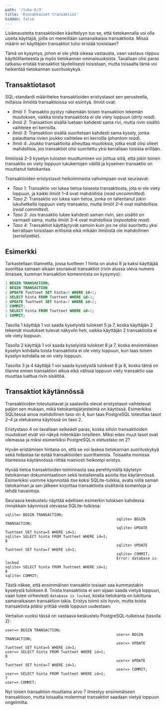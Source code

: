 ```yaml
---
path: '/luku-6/3'
title: 'Rinnakkaiset transaktiot'
hidden: false
---
```


Lisämaustetta transaktioiden käsittelyyn tuo se,
että tietokannalla voi olla useita käyttäjiä,
joilla on meneillään samanaikaisia transaktioita.
Missä määrin eri käyttäjien transaktiot
tulisi eristää toisistaan?

Tämä on kysymys, johon ei ole yhtä oikeaa vastausta,
vaan vastaus riippuu käyttötilanteesta ja myös
tietokannan ominaisuuksista.
Tavallaan olisi paras ratkaisu eristää transaktiot
täydellisesti toisistaan,
mutta toisaalta tämä voi heikentää tietokannan suorituskykyä.

## Transaktiotasot

SQL-standardi määrittelee transaktioiden eristystasot
sen perusteella, millaisia ilmiöitä transaktioissa voi esiintyä.
Ilmiöt ovat:

* _Ilmiö 1_: Transaktio pystyy näkemään toisen transaktion tekemän muutoksen,
  vaikka toista transaktiota ei ole viety loppuun (_dirty read_).
* _Ilmiö 2_: Transaktion sisällä luetaan kahdesti sama rivi,
  mutta rivin sisältö vaihtelee eri kerroilla.
* _Ilmiö 3_: Transaktion sisällä suoritetaan kahdesti sama kysely,
  jonka palauttama rivien joukko vaihtelee eri kerroilla (_phantom read_).
* _Ilmiö 4_: Joukko transaktioita aiheuttaa muutoksia,
  jotka eivät olisi olleet mahdollisia,
  jos transaktiot olisi suoritettu yksi kerrallaan
  toisista erillään.

Ilmiöissä 2–3 kyselyn tulosten muuttuminen voi johtua siitä,
että jokin toinen transaktio on viety loppuun lukukertojen välillä
ja kyseinen transaktio on muuttanut tietokantaa.

Transaktioiden eristystasot heikoimmasta vahvimpaan ovat seuraavat:

* _Taso 1_: Transaktio voi lukea tietoa toisesta transaktiosta,
  jota ei ole viety loppuun, ja kaikki ilmiöt 1–4 ovat mahdollisia (_read uncommitted_).
* _Taso 2_: Transaktio voi lukea vain tietoa, jonka on tallentanut
  jokin lukuhetkellä loppuun viety transaktio, mutta ilmiöt 2–4 ovat mahdollisia (_read committed_).
* _Taso 3_: Jos transaktio lukee kahdesti saman rivin, sen sisältö on varmasti sama,
  mutta ilmiöt 3–4 ovat mahdollisia (_repeatable read_). 
* _Taso 4_: Transaktiot käyttäytyvät samoin kuin jos ne olisi suoritettu yksi
  kerrallaan toisistaan erillisinä eikä mikään ilmiöistä ole mahdollinen (_serializable_).

## Esimerkki

Tarkastellaan tilannetta, jossa tuotteen 1 hinta on aluksi 8
ja kaksi käyttäjää suorittaa samaan aikaan seuraavat transaktiot
(rivin alussa oleva numero ilmaisee, kumman transaktion komennosta on kysymys):

```sql
1 BEGIN TRANSACTION;
2 BEGIN TRANSACTION
2 UPDATE Tuotteet SET hinta=5 WHERE id=1;
1 SELECT hinta FROM Tuotteet WHERE id=1;
2 UPDATE Tuotteet SET hinta=7 WHERE id=1;
2 COMMIT;
1 SELECT hinta FROM Tuotteet WHERE id=1;
1 COMMIT;
```

Tasolla 1 käyttäjä 1 voi saada kyselyistä tulokset 5 ja 7,
koska käyttäjän 2 tekemät muutokset tulevat näkyviin heti,
vaikka käyttäjän 2 transaktioita ei ole viety loppuun.

Tasolla 2 käyttäjä 1 voi saada kyselyistä tulokset 8 ja 7,
koska ensimmäisen kyselyn kohdalla toista transaktiota ei ole viety loppuun,
kun taas toisen kyselyn kohdalla se on viety loppuun.

Tasoilla 3 ja 4 käyttäjä 1 voi saada kyselyistä tulokset 8 ja 8,
koska tämä on tilanne ennen transaktion alkua eikä välissä loppuun viety
transaktio saa muuttaa luettua rivin sisältöä.

## Transaktiot käytännössä

Transaktioiden toteutustavat ja saatavilla olevat eristystasot
vaihtelevat paljon sen mukaan, mikä tietokantajärjestelmä on käytössä.
Esimerkiksi SQLitessä ainoa mahdollinen taso on 4,
kun taas
PostgreSQL toteuttaa tasot 2–4 ja oletuksena käytössä on taso 2.

<text-box variant='hint' name='Miksi eri tasoja käytetään?'>

Eristystaso 4 on tavallaan selkeästi paras,
koska silloin transaktioiden muutokset eivät voi
näkyä mitenkään toisilleen.
Miksi edes muut tasot ovat olemassa ja miksi
esimerkiksi PostgreSQL:n oletustaso on 2?

Hyvän eristämisen hintana on,
että se voi laskea tietokannan suorituskykyä sekä
hidastaa tai estää transaktioiden suorittamista.
Toisaalta monissa tilanteissa käytännössä riittää
mainiosti heikompi eristys.

</text-box>


Hyvää tietoa transaktioiden toiminnasta saa perehtymällä
käytetyn tietokannan dokumentaatioon sekä testailemalla
asioita itse käytännössä.
Esimerkiksi voimme käynnistää itse _kaksi_ SQLite-tulkkia,
avata niillä saman tietokannan ja sen jälkeen
kirjoittaa transaktioita sisältäviä komentoja ja tehdä havaintoja.

Seuraava keskustelu näyttää edellisen esimerkin tuloksen
kahdessa rinnakkain käynnissä olevassa SQLite-tulkissa:

```x
sqlite> BEGIN TRANSACTION;
                                                  sqlite> BEGIN TRANSACTION;
                                                  sqlite> UPDATE Tuotteet SET hinta=5 WHERE id=1;
sqlite> SELECT hinta FROM Tuotteet WHERE id=1;
8
                                                  sqlite> UPDATE Tuotteet SET hinta=7 WHERE id=1;
                                                  sqlite> COMMIT;
                                                  Error: database is locked
sqlite> SELECT hinta FROM Tuotteet WHERE id=1;
8
sqlite> COMMIT;
```

Tästä näkee, että ensimmäinen transaktio tosiaan
saa kummastakin kyselystä tuloksen 8.
Toista transaktiota ei sen sijaan saada vietyä
loppuun, vaan tulee virheviesti `database is locked`,
koska tietokanta on lukittuna samanaikaisen transaktion takia.
Eristys toimii siis hyvin,
mutta toista transaktiota pitäisi yrittää viedä loppuun uudestaan.

Vertailun vuoksi tässä on vastaava keskustelu
PostgreSQL-tulkeissa (tasolla 2):

```x
user=> BEGIN TRANSACTION;
                                                  user=> BEGIN TRANSACTION;
                                                  user=> UPDATE Tuotteet SET hinta=5 WHERE id=1;
user=> SELECT hinta FROM Tuotteet WHERE id=1;
8
                                                  user=> UPDATE Tuotteet SET hinta=7 WHERE id=1;
                                                  user=> COMMIT;
user=> SELECT hinta FROM Tuotteet WHERE id=1;
7
user=> COMMIT;
```

Nyt toisen transaktion muuttama arvo 7
ilmestyy ensimmäiseen transaktioon,
mutta toisaalta molemmat transaktiot
saadaan vietyä loppuun ongelmitta.

